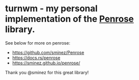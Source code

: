 # turnwm - my personal implementation of the [Penrose](https://github.com/sminez/penrose) library.

See below for more on penrose:
- https://github.com/sminez/Penrose
- https://docs.rs/penrose
- https://sminez.github.io/penrose/

Thank you @sminez for this great library!
